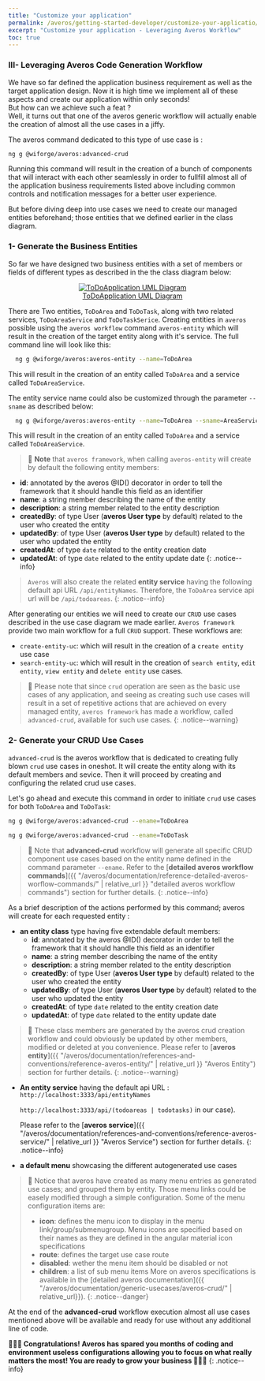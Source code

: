 ```yaml
---
title: "Customize your application"
permalink: /averos/getting-started-developer/customize-your-applicatio/
excerpt: "Customize your application - Leveraging Averos Workflow"
toc: true
---
```


### **III- Leveraging Averos Code Generation Workflow**

We have so far defined the application business requirement as well as the target application design.
Now it is high time we implement all of these aspects and create our application within only seconds! <br>
But how can we achieve such a feat ? <br> 
Well, it turns out that one of the averos generic workflow will actually enable the creation of almost all the use cases in a jiffy.

The averos command dedicated to this type of use case is :

```bash
ng g @wiforge/averos:advanced-crud
```

Running this command will result in the creation of a bunch of components that will interact with each other seamlessly in order to fullfill almost all of the application business requirements listed above including common controls and notification messages for a better user experience.

But before diving deep into use cases we need to create our managed entities beforehand; those entities that we defined earlier in the class diagram.

### **1- Generate the Business Entities**

So far we have designed two business entities with a set of members or fields of different types as described in the the class diagram below:

<figure align="center">
	<a href="{{ site.baseurl }}/assets/arch/tutorial/to-do-uml-diagram.png">
    <img src="{{ site.baseurl }}/assets/arch/tutorial/to-do-uml-diagram.png" alt="ToDoApplication UML Diagram">
      <figcaption>ToDoApplication UML Diagram</figcaption>
  </a>
</figure>

There are Two entities, `ToDoArea` and `ToDoTask`, along with two related services, `ToDoAreaService` and `ToDoTaskSerice`.
Creating entities in `averos` possible using the `averos workflow` command `averos-entity` which will result in the creation of the target entity along with it's service.
The full command line will look like this:

```bash
  ng g @wiforge/averos:averos-entity --name=ToDoArea
```

This will result in the creation of an entity called `ToDoArea` and a service called `ToDoAreaService`.

The entity service name could also be customized through the parameter `--sname` as described below:

```bash
  ng g @wiforge/averos:averos-entity --name=ToDoArea --sname=AreaService
```

This will result in the creation of an entity called `ToDoArea` and a service called `ToDoAreaService`.

>🚩 **Note** that `averos framework`, when calling `averos-entity` will create by default the following entity members:
   - **id**: annotated by the averos @ID() decorator in order to tell the framework that it should handle this field as an identifier
   - **name**: a string member describing the name of the entity
   - **description**: a string member related to the entity description
   - **createdBy**: of type User (**averos User type** by default) related to the user who created the entity
   - **updatedBy**: of type User (**averos User type** by default) related to the user who updated the entity
   - **createdAt**: of type `date` related to the entity creation date
   - **updatedAt**: of type `date` related to the entity update date
{: .notice--info}

>`Averos` will also create the related **entity service** having the following default api URL `/api/entityNames`.
   Therefore, the `ToDoArea` service api url will be `/api/todoareas`. 
{: .notice--info}

After generating our entities we will need to create our `CRUD` use cases described in the use case diagram we made earlier.
`Averos framework` provide two main workflow for a full `CRUD` support. These workflows are:
- `create-entity-uc`: which will result in the creation of a `create entity` use case
- `search-entity-uc`: which will result in the creation of `search entity`, `edit entity`, `view entity` and `delete entity` use cases.

>🚩 Please note that since `crud` operation are seen as the basic use cases of any application, and seeing as creating such use cases will result in a set of repetitive actions that are achieved on every managed entity, `averos framework` has made a workflow, called `advanced-crud`, available for such use cases. 
{: .notice--warning}

### **2- Generate your CRUD Use Cases**

`advanced-crud` is the averos workflow that is dedicated to creating fully blown `crud` use cases in oneshot. It will create the entity along with its default members and sevice. Then it will proceed by creating and configuring the related crud use cases.

Let's go ahead and execute this command in order to initiate `crud` use cases for both `ToDoArea` and `ToDoTask`:

```bash
ng g @wiforge/averos:advanced-crud --ename=ToDoArea

ng g @wiforge/averos:advanced-crud --ename=ToDoTask
```

>🚩 Note that **advanced-crud** workflow will generate all specific CRUD component use cases based on the entity name defined in the command parameter `--ename`.
Refer to the [**detailed averos workflow commands**]({{ "/averos/documentation/reference-detailed-averos-worflow-commands/" | relative_url }} "detailed averos workflow commands") section for further details.
{: .notice--info}


As a brief description of the actions performed by this command; averos will create for each requested entity : <br/>
  - **an entity class** type having five extendable default members: 
    - **id**: annotated by the averos @ID() decorator in order to tell the framework that it should handle this field as an identifier
    - **name**: a string member describing the name of the entity
    - **description**: a string member related to the entity description
    - **createdBy**: of type User (**averos User type** by default) related to the user who created the entity
    - **updatedBy**: of type User (**averos User type** by default) related to the user who updated the entity
    - **createdAt**: of type `date` related to the entity creation date
    - **updatedAt**: of type `date` related to the entity update date	

>🚩 These class members are generated by the averos crud creation  workflow and could obviously be updated by other members, modified or deleted at you convenience. Please refer to [**averos entity**]({{ "/averos/documentation/references-and-conventions/reference-averos-entity/" | relative_url }} "Averos Entity") section for further details.
{: .notice--warning}

 
  - **An entity service** having the default api URL : 
    `http://localhost:3333/api/entityNames` 
    
    `http://localhost:3333/api/(todoareas | todotasks)` in our case). 

    Please refer to the [**averos service**]({{ "/averos/documentation/references-and-conventions/reference-averos-service/" | relative_url }} "Averos Service") section for further details.
    {: .notice--info}
  
  - **a default menu** showcasing the different autogenerated use cases
  
>🚩 Notice that averos have created as many menu entries as generated use cases; and grouped them by entity.
Those menu links could be easely modified through a simple configuration. Some of the menu configuration items are: <br/>
>-  **icon**: defines the menu icon to display in the menu link/group/submenugroup. Menu icons are specified based on their names as they are defined in the angular material icon specifications 
>- **route**: defines the target use case route
>- **disabled**: wether the menu item should be disabled or not
>- **children**: a list of sub menu items
>More on averos specifications is available in the [detailed averos documentation]({{ "/averos/documentation/generic-usecases/averos-crud/" | relative_url}}).
{: .notice--danger}

At the end of the **advanced-crud** workflow execution almost all use cases mentioned above will be available and ready for use without any additional line of code.


**🎉🎉🎉 Congratulations! Averos has spared you months of coding and environment useless configurations allowing you to focus on what really matters the most! You are ready to grow your business 🎉🎉🎉**
{: .notice--info}
